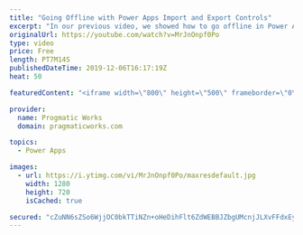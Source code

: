 ```yaml
---
title: "Going Offline with Power Apps Import and Export Controls"
excerpt: "In our previous video, we showed how to go offline in Power Apps. This video focuses on what happens when you want to close the app and still keep your data. Brian shows you how to use the Import and Export controls to export a file out and import that dataset into an additional app or the same app when"
originalUrl: https://youtube.com/watch?v=MrJnOnpf0Po
type: video
price: Free
length: PT7M14S
publishedDateTime: 2019-12-06T16:17:19Z
heat: 50

featuredContent: "<iframe width=\"800\" height=\"500\" frameborder=\"0\" src=\"https://www.youtube.com/embed/MrJnOnpf0Po\" allow=\"accelerometer; autoplay; encrypted-media; gyroscope; picture-in-picture\" allowfullscreen></iframe>"

provider:
  name: Progmatic Works
  domain: pragmaticworks.com

topics:
  - Power Apps

images:
  - url: https://i.ytimg.com/vi/MrJnOnpf0Po/maxresdefault.jpg
    width: 1280
    height: 720
    isCached: true

secured: "cZuNN6sZSo6WjjOC0bkTTiNZn+oHeDihFlt6ZdWEBBJZbgUMcnjJLXvFFdxEyacyLL+TA4DdfXrq5OCuZcZ6qv2N9hAFNLg8hrZ2Zj8KkcGh/E6mPctpbux53aZssrE19dgyXDwdu4mXJy+ry3slEKEog9cduGe0sYxqyOX+eOZtN0sref5FLjLqf1MIcwW2JPihIyTHyIL8tNfto9KtdztzhPFMTlDd6zoy1RRXE7llGuONvuisKIn6Deb29+3/Ppu4lGfMZFEJpPkgNwbfkhAoT13/DRM4CpTLmW/LZg0a05FyR9KD/MF+uFD/BFTY7wAEQZ807Z3ZeUy93VEjv0Dwwto87d1Xpxc+oXbV2ZR532IeRsTrEf0PLo4ckJBl/qYTsKbEXSi4a0f14IEeK3jivRI4hbeDQQmobbasODI=;C7+8Fq9wqRoGWBOuwnzQVg=="
---
```


